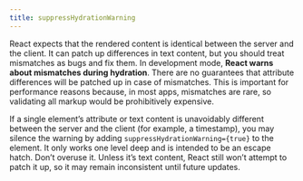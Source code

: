 ```yaml
---
title: suppressHydrationWarning
---
```


<Intro>

React expects that the rendered content is identical between the server and the client. It can patch up differences in text content, but you should treat mismatches as bugs and fix them. In development mode, **React warns about mismatches during hydration**. There are no guarantees that attribute differences will be patched up in case of mismatches. This is important for performance reasons because, in most apps, mismatches are rare, so validating all markup would be prohibitively expensive.

If a single element’s attribute or text content is unavoidably different between the server and the client (for example, a timestamp), you may silence the warning by adding `suppressHydrationWarning={true}` to the element. It only works one level deep and is intended to be an escape hatch. Don’t overuse it. Unless it’s text content, React still won’t attempt to patch it up, so it may remain inconsistent until future updates.

</Intro>
